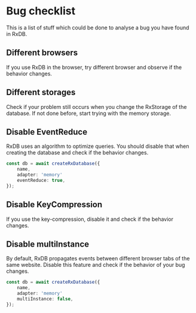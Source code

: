# Bug checklist

This is a list of stuff which could be done to analyse a bug you have found in RxDB.


## Different browsers

If you use RxDB in the browser, try different browser and observe if the behavior changes.

## Different storages

Check if your problem still occurs when you change the RxStorage of the database.
If not done before, start trying with the memory storage.

## Disable EventReduce

RxDB uses an algorithm to optimize queries. 
You should disable that when creating the database and check if the behavior changes.

```ts
const db = await createRxDatabase({
    name,
    adapter: 'memory'
    eventReduce: true,
});
```

## Disable KeyCompression

If you use the key-compression, disable it and check if the behavior changes.

## Disable multiInstance

By default, RxDB propagates events between different browser tabs of the same website. Disable this feature and check if the behavior of your bug changes.

```ts
const db = await createRxDatabase({
    name,
    adapter: 'memory'
    multiInstance: false,
});
```
